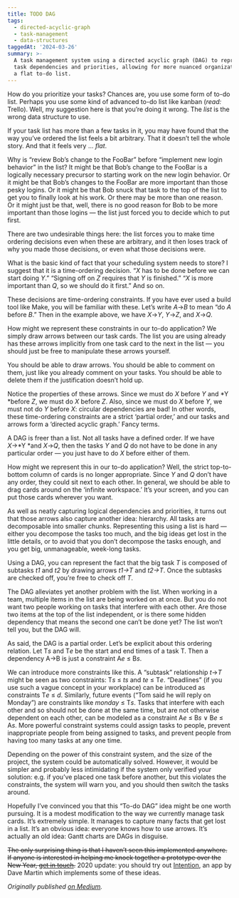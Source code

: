 ```yaml
---
title: TODO DAG
tags:
  - directed-acyclic-graph
  - task-management
  - data-structures
taggedAt: '2024-03-26'
summary: >-
  A task management system using a directed acyclic graph (DAG) to represent
  task dependencies and priorities, allowing for more nuanced organization than
  a flat to-do list.
---
```


How do you prioritize your tasks?
Chances are,
you use some form of to-do list.
Perhaps you use some kind of advanced to-do list like kanban (*read:* Trello).
Well,
my suggestion here is that you’re doing it wrong.
The *list* is the wrong data structure to use.

If your task list has more than a few tasks in it,
you may have found that the way you’ve ordered the list feels a bit arbitrary.
That it doesn’t tell the whole story.
And that it feels very … *flat*.

Why is “review Bob’s change to the FooBar” before “implement new login behavior” in the list?
It might be that Bob’s change to the FooBar is a logically necessary precursor to starting work on the new login behavior.
Or it might be that Bob’s changes to the FooBar are more important than those pesky logins.
Or it might be that Bob snuck that task to the top of the list to get you to finally look at his work.
Or there may be more than one reason.
Or it might just be that,
well,
there is no good reason for Bob to be more important than those logins —
the list just forced you to decide which to put first.

There are two undesirable things here:
the list forces you to make time ordering decisions
even when these are arbitrary,
and it then loses track of why you made those decisions,
or even what those decisions were.

What is the basic kind of fact
that your scheduling system needs to store?
I suggest that it is a time-ordering decision.
“*X* has to be done before we can start doing *Y*.”
“Signing off on *Z* requires that *Y* is finished.”
“*X* is more important than *Q*, so we should do it first.”
And so on.

These decisions are time-ordering constraints.
If you have ever used a build tool like Make,
you will be familiar with these.
Let’s write *A*→*B* to mean “do *A* before *B*.”
Then in the example above, we have *X*→*Y*, *Y*→*Z*, and *X*→*Q*.

How might we represent these constraints in our to-do application?
We simply draw arrows between our task cards.
The list you are using
already has these arrows implicitly
from one task card to the next in the list —
you should just be free to manipulate these arrows yourself.

You should be able to draw arrows.
You should be able to comment on them,
just like you already comment on your tasks.
You should be able to delete them if the justification doesn’t hold up.

Notice the properties of these arrows.
Since we must do *X* before *Y* and *Y *before *Z*,
we must do *X* before *Z*.
Also, since we must do *X* before *Y*,
we must not do *Y* before *X*:
circular dependencies are bad!
In other words, these time-ordering constraints are a strict ‘partial order,’
and our tasks and arrows form a ‘directed acyclic graph.’
Fancy terms.

A DAG is freer than a list.
Not all tasks have a defined order.
If we have *X*→*Y *and *X*→*Q*,
then the tasks *Y* and *Q* do not have to be done in any particular order —
you just have to do *X* before either of them.

How might we represent this in our to-do application?
Well, the strict top-to-bottom column of cards is no longer appropriate.
Since *Y* and *Q* don’t have any order,
they could sit next to each other.
In general,
we should be able to drag cards around on the ‘infinite workspace.’
It’s your screen,
and you can put those cards wherever you want.

As well as neatly capturing logical dependencies and priorities,
it turns out that those arrows also capture another idea: hierarchy.
All tasks are decomposable into smaller chunks.
Representing this using a list is hard —
either you decompose the tasks too much,
and the big ideas get lost in the little details,
or to avoid that you don’t decompose the tasks enough,
and you get big, unmanageable, week-long tasks.

Using a DAG,
you can represent the fact that
the big task *T* is composed of subtasks *t1* and *t2* by drawing arrows *t1→T* and *t2→T*.
Once the subtasks are checked off,
you’re free to check off *T*.

The DAG alleviates yet another problem with the list.
When working in a team,
multiple items in the list are being worked on at once.
But you do not want two people working on tasks that interfere with each other.
Are those two items at the top of the list independent,
or is there some hidden dependency that means the second one can’t be done yet?
The list won’t tell you,
but the DAG will.

As said, the DAG is a partial order.
Let’s be explicit about this ordering relation.
Let T*s* and T*e* be the start and end times of a task T.
Then a dependency A→B is just a constraint A*e* ≤ B*s*.

We can introduce more constraints like this.
A “subtask” relationship *t*→*T*
might be seen as two constraints:
T*s* ≤ *ts* and *te* ≤ T*e*.
“Deadlines” (if you use such a vague concept in your workplace)
can be introduced as constraints T*e* ≤ *d*.
Similarly, future events (“Tom said he will reply on Monday”)
are constraints like *monday* ≤ T*s*.
Tasks that interfere with each other and so should not be done at the same time,
but are not otherwise dependent on each other,
can be modeled as a constraint A*e* ≤ B*s* ∨ B*e* ≤ A*s*.
More powerful constraint systems could assign tasks to people,
prevent inappropriate people from being assigned to tasks,
and prevent people from having too many tasks at any one time.

Depending on the power of this constraint system,
and the size of the project,
the system could be automatically solved.
However,
it would be simpler and probably less intimidating
if the system only verified your solution:
e.g. if you’ve placed one task before another,
but this violates the constraints,
the system will warn you,
and you should then switch the tasks around.

Hopefully I’ve convinced you that this “To-do DAG” idea might be one worth pursuing.
It is a modest modification to the way we currently manage task cards.
It’s extremely simple.
It manages to capture many facts that get lost in a list.
It’s an obvious idea: everyone knows how to use arrows.
It’s actually an old idea: Gantt charts are DAGs in disguise.

~~The only surprising thing is that I haven’t seen this implemented anywhere.
If anyone is interested in helping me knock together a prototype over the New Year,
[get in touch](mailto:jameshfisher@gmail.com).~~
2020 update: you should try out [Intention](https://about.i.ntention.app/),
an app by Dave Martin which implements some of these ideas.

_Originally published [on Medium](https://medium.com/@MrJamesFisher/tododag-bc895957733d)._
